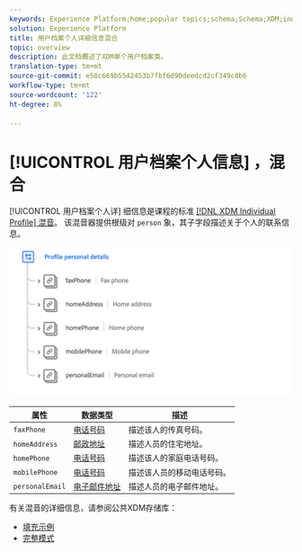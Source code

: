 ```yaml
---
keywords: Experience Platform;home;popular topics;schema;Schema;XDM;individual profile;fields;schemas;Schemas;personal details;Schema design;mixin;Mixin;
solution: Experience Platform
title: 用户档案个人详细信息混合
topic: overview
description: 此文档概述了XDM单个用户档案类。
translation-type: tm+mt
source-git-commit: e58c669b5542453b7fbf6d90deedcd2cf349c0b6
workflow-type: tm+mt
source-wordcount: '122'
ht-degree: 8%

---
```



# [!UICONTROL 用户档案个人信息] ，混合

[!UICONTROL 用户档案个人详] 细信息是课程的标准 [[!DNL XDM Individual Profile] 混音](../../classes/individual-profile.md)。 该混音器提供根级对 `person` 象，其子字段描述关于个人的联系信息。

<img src="../../images/mixins/profile-personal-details.png" width="700" /><br />

| 属性 | 数据类型 | 描述 |
| --- | --- | --- |
| `faxPhone` | [电话号码](../../data-types/phone-number.md) | 描述该人的传真号码。 |
| `homeAddress` | [邮政地址](../../data-types/postal-address.md) | 描述人员的住宅地址。 |
| `homePhone` | [电话号码](../../data-types/phone-number.md) | 描述该人的家庭电话号码。 |
| `mobilePhone` | [电话号码](../../data-types/phone-number.md) | 描述该人员的移动电话号码。 |
| `personalEmail` | [电子邮件地址](../../data-types/email-address.md) | 描述人员的电子邮件地址。 |

有关混音的详细信息，请参阅公共XDM存储库：

* [填充示例](https://github.com/adobe/xdm/blob/master/components/mixins/profile/profile-personal-details.example.1.json)
* [完整模式](https://github.com/adobe/xdm/blob/master/components/mixins/profile/profile-personal-details.schema.json)
